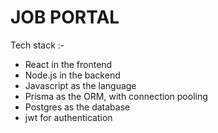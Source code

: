 # JOB PORTAL


Tech stack :-
- React in the frontend
- Node.js in the backend
- Javascript as the language
- Prisma as the ORM, with connection pooling
- Postgres as the database
- jwt for authentication


